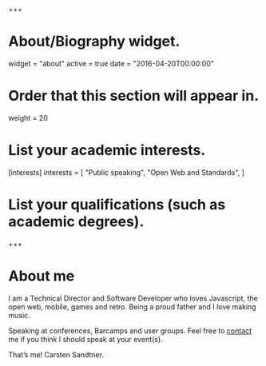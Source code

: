 +++
# About/Biography widget.
widget = "about"
active = true
date = "2016-04-20T00:00:00"

# Order that this section will appear in.
weight = 20

# List your academic interests.
[interests]
  interests = [
    "Public speaking",
    "Open Web and Standards",
  ]

# List your qualifications (such as academic degrees).
+++

# About me

I am a Technical Director and Software Developer who loves Javascript, the open web, mobile, games and retro. Being a proud father and I love making music.

Speaking at conferences, Barcamps and user groups. Feel free to [contact](#contact) me if you think I should speak at your event(s).

That’s me! Carsten Sandtner.